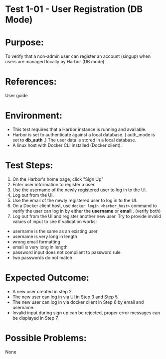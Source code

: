 Test 1-01 - User Registration (DB Mode)
=======

# Purpose:

To verify that a non-admin user can register an account (singup) when users are managed locally by Harbor (DB mode).

# References:
User guide

# Environment:
* This test requires that a Harbor instance is running and available.
* Harbor is set to authenticate against a local database. ( auth_mode is set to **db_auth** .) The user data is stored in a local database.
* A linux host with Docker CLI installed (Docker client).

# Test Steps:
1. On the Harbor's home page, click "Sign Up"
2. Enter user information to register a user.
3. Use the username of the newly registered user to log in to the UI.
4. Log out from the UI.
5. Use the email of the newly registered user to log in to the UI.
6. On a Docker client host, use `docker login <harbor_host>` command to verify the user can log in by either the **username** or **email** . (verify both) 
7. Log out from the UI and register another new user. Try to provide invalid values of input to see if validation works: 


* username is the same as an existing user
* username is very long in length
* wrong email formatting
* email is very long in length
* password input does not compliant to password rule
* two passwords do not match


# Expected Outcome:
* A new user created in step 2. 
* The new user can log in via UI in Step 3 and Step 5.
* The new user can log in via docker client in Step 6 by email and username.
* Invalid input during sign up can be rejected, proper error messages can be displayed in Step 7.

# Possible Problems:
None